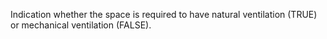 Indication whether the space is required to have natural ventilation (TRUE) or mechanical ventilation (FALSE).
